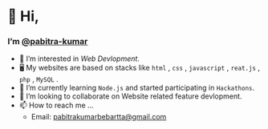 # 👋 Hi,
### I’m [@pabitra-kumar](https://github.com/pabitra-kumar)
- 👀 I’m interested in *Web Devlopment*.
- 🖥️ My websites are based on stacks like `html` , `css` , `javascript` , `reat.js` , `php` , `MySQL` .
- 🌱 I’m currently learning `Node.js` and started participating in `Hackathons`.
- 💞️ I’m looking to collaborate on Website related feature devlopment.
- 📫 How to reach me ...
    - Email: [pabitrakumarbebartta@gmail.com](mailto:pabitrakumarbebartta@gmail.com)

<!---
pabitra-kumar/pabitra-kumar is a ✨ special ✨ repository because its `README.md` (this file) appears on your GitHub profile.
You can click the Preview link to take a look at your changes.
--->
